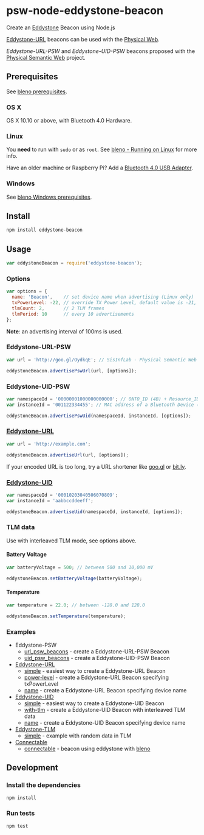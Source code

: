 # psw-node-eddystone-beacon

Create an [Eddystone](https://github.com/google/eddystone) Beacon using Node.js

[Eddystone-URL](https://github.com/google/eddystone/tree/master/eddystone-url) beacons can be used with the [Physical Web](http://google.github.io/physical-web/).

_Eddystone-URL-PSW_ and _Eddystone-UID-PSW_ beacons proposed with the [Physical Semantic Web](http://sisinflab.poliba.it/swottools/physicalweb/) project.

## Prerequisites

See [bleno prerequisites](https://github.com/sandeepmistry/bleno#prerequisites).

### OS X

OS X 10.10 or above, with Bluetooth 4.0 Hardware.

### Linux

You __need__ to run with ```sudo``` or as ```root```. See [bleno - Running on Linux](https://github.com/sandeepmistry/bleno#running-on-linux) for more info.

Have an older machine or Raspberry Pi? Add a [Bluetooth 4.0 USB Adapter](http://www.adafruit.com/products/1327).

### Windows

See [bleno Windows prerequisites](https://github.com/sandeepmistry/bleno#windows).

## Install

```sh
npm install eddystone-beacon
```

## Usage

```javascript
var eddystoneBeacon = require('eddystone-beacon');

```

### Options

```javascript
var options = {
  name: 'Beacon',    // set device name when advertising (Linux only)
  txPowerLevel: -22, // override TX Power Level, default value is -21,
  tlmCount: 2,       // 2 TLM frames
  tlmPeriod: 10      // every 10 advertisements
};
```

__Note__: an advertising interval of 100ms is used.

### Eddystone-URL-PSW

```javascript
var url = 'http://goo.gl/OydkqE'; // SisInfLab - Physical Semantic Web

eddystoneBeacon.advertisePswUrl(url, [options]);
```

### Eddystone-UID-PSW

```javascript
var namespaceId = '00000001000000000000'; // ONTO_ID (4B) + Resource_ID (6B) 
var instanceId = '001122334455'; // MAC address of a Bluetooth Device (6B)

eddystoneBeacon.advertisePswUid(namespaceId, instanceId, [options]);
```

### [Eddystone-URL](https://github.com/google/eddystone/tree/master/eddystone-url)

```javascript
var url = 'http://example.com';

eddystoneBeacon.advertiseUrl(url, [options]);
```

If your encoded URL is too long, try a URL shortener like [goo.gl](https://goo.gl) or [bit.ly](https://bit.ly).

### [Eddystone-UID](https://github.com/google/eddystone/tree/master/eddystone-uid)

```javascript
var namespaceId = '00010203040506070809';
var instanceId = 'aabbccddeeff';

eddystoneBeacon.advertiseUid(namespaceId, instanceId, [options]);
```

### TLM data

Use with interleaved TLM mode, see options above.

#### Battery Voltage

```javascript
var batteryVoltage = 500; // between 500 and 10,000 mV

eddystoneBeacon.setBatteryVoltage(batteryVoltage);
```

#### Temperature

```javascript
var temperature = 22.0; // between -128.0 and 128.0

eddystoneBeacon.setTemperature(temperature);
```

### Examples

 * Eddystone-PSW
   * [url_psw_beacons](examples/psw/url_psw_beacons.js) - create a Eddystone-URL-PSW Beacon
   * [uid_psw_beacons](examples/psw/uid_psw_beacons.js) - create a Eddystone-UID-PSW Beacon
 * [Eddystone-URL](https://github.com/google/eddystone/tree/master/eddystone-url)
   * [simple](examples/url/simple.js) - easiest way to create a Eddystone-URL Beacon
   * [power-level](examples/url/power-level.js) - create a Eddystone-URL Beacon specifying txPowerLevel
   * [name](examples/url/name.js) - create a Eddystone-URL Beacon specifying device name
 * [Eddystone-UID](https://github.com/google/eddystone/tree/master/eddystone-uid)
   * [simple](examples/uid/simple.js) - easiest way to create a Eddystone-UID Beacon
   * [with-tlm](examples/uid/with-tlm.js) - create a Eddystone-UID Beacon with interleaved TLM data
   * [name](examples/uid/name.js) - create a Eddystone-UID Beacon specifying device name
 * [Eddystone-TLM](https://github.com/google/eddystone/tree/master/eddystone-tlm)
   * [simple](examples/tlm/simple.js) - example with random data in TLM
 * [Connectable](https://github.com/google/eddystone/tree/master/connectable)
   * [connectable](examples/connectable/connectable.js) - beacon using eddystone with [bleno](https://github.com/sandeepmistry/bleno)
   
## Development

### Install the dependencies

```sh
npm install
```

### Run tests

```sh
npm test
```
